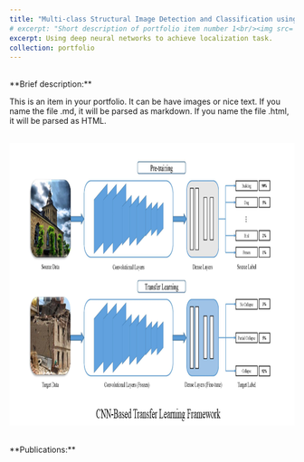 ```yaml
---
title: "Multi-class Structural Image Detection and Classification using CNN"
# excerpt: "Short description of portfolio item number 1<br/><img src='/images/500x300.png'>"
excerpt: Using deep neural networks to achieve localization task. 
collection: portfolio
---
```

<br>
**Brief description:** 

This is an item in your portfolio. It can be have images or nice text. If you name the file .md, it will be parsed as markdown. If you name the file .html, it will be parsed as HTML. 

<br/><img src='/images/transfer.png' width="940" height="500" >


<br>
**Publications:** 
